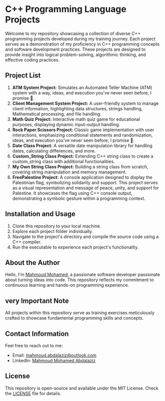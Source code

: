 # C++ Programming Language Projects

Welcome to my repository showcasing a collection of diverse C++ programming projects developed during my training journey. Each project serves as a demonstration of my proficiency in C++ programming concepts and software development practices. These projects are designed to provide insight into logical problem-solving, algorithmic thinking, and effective coding practices.

## Project List

1. **ATM System Project:** Simulates an Automated Teller Machine (ATM) system with a way, ideas, and execution you've never seen before, I promise 🫶.
2. **Client Management System Project:** A user-friendly system to manage client information, highlighting data structures, strings handling, Mathematical processing, and file handling.
3. **Math Quiz Project:** Interactive math quiz game for educational purposes, displaying dynamic input-output handling.
4. **Rock Paper Scissors Project:** Classic game implementation with user interactions, emphasizing conditional statements and randomization, ideas, and execution you've never seen before, I promise 🫶.
5. **Date Class Project:** A versatile date manipulation library for handling dates, calculating differences, and more.
6. **Custom_String Class Project:** Extending C++ string class to create a custom_string class with additional functionalities.
7. **My Own String Class Project:** Building a string class from scratch, covering string manipulation and memory management.
8. **FreePalestine Project:**  A console application designed to display the Palestinian flag, symbolizing solidarity and support. This project serves as a visual representation and message of peace, unity, and support for Palestine. It showcases the flag using C++ console output, demonstrating a symbolic gesture within a programming context.

## Installation and Usage

1. Clone this repository to your local machine.
2. Explore each project folder individually.
3. Navigate to the project's directory and compile the source code using a C++ compiler.
4. Run the executable to experience each project's functionality.

## About the Author

Hello, I'm [Mahmoud Mohamed](https://www.linkedin.com/in/mahmoud-mohamed-abd/), a passionate software developer passionate about turning ideas into code. This repository reflects my commitment to continuous learning and hands-on programming experience.

## very Important Note

All projects within this repository serve as training exercises meticulously crafted to showcase fundamental programming skills and concepts.

## Contact Information

Feel free to reach out to me:
- Email: mahmoud.abdalaziz@outlook.com
- LinkedIn: [Mahmoud Mohamed Abdalaziz](https://www.linkedin.com/in/mahmoud-mohamed-abd/)

## License

This repository is open-source and available under the MIT License. Check the [LICENSE](LICENSE) file for details.
